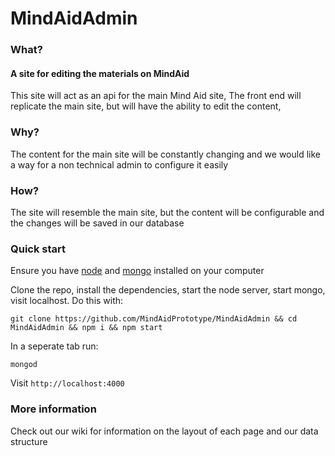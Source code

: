 # MindAidAdmin

### What?

#### A site for editing the materials on MindAid

This site will act as an api for the main Mind Aid site,
The front end will replicate the main site, but will have the ability to edit the content,

### Why?

The content for the main site will be constantly changing and we would like a way for a non technical admin to configure it easily

### How?

The site will resemble the main site, but the content will be configurable and the changes will be saved in our database

### Quick start

Ensure you have [node](https://nodejs.org/en/download/) and [mongo](https://docs.mongodb.com/manual/installation/) installed on your computer

Clone the repo, install the dependencies, start the node server, start mongo, visit localhost. Do this with:

`git clone https://github.com/MindAidPrototype/MindAidAdmin && cd MindAidAdmin && npm i && npm start`

In a seperate tab run:

`mongod`

Visit `http://localhost:4000`

### More information

Check out our wiki for information on the layout of each page and our data structure
